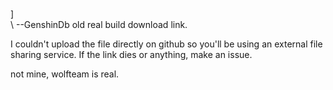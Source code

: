 \
\]\
\\
\--GenshinDb old real build download link.

I couldn't upload the file directly on github so you'll be using an external file sharing service. If the link dies or anything, make an issue.

not mine, wolfteam is real.
